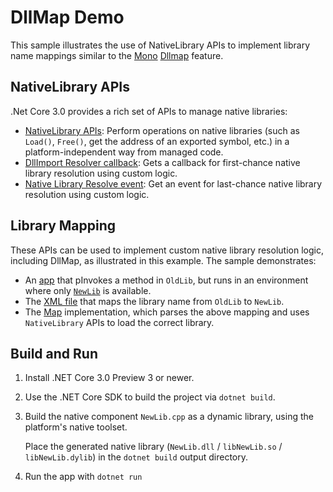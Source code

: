 # DllMap Demo

This sample illustrates the use of NativeLibrary APIs to implement library name mappings similar to the [Mono](https://www.mono-project.com/) [Dllmap](http://www.mono-project.com/docs/advanced/pinvoke/dllmap/) feature.

## NativeLibrary APIs

.Net Core 3.0 provides a rich set of APIs to manage native libraries:

- [NativeLibrary APIs](https://docs.microsoft.com/en-us/dotnet/api/system.runtime.interopservices.nativelibrary?view=netcore-3.0): Perform operations on native libraries (such as `Load()`, `Free()`, get the address of an exported  symbol, etc.) in a platform-independent way from managed code.
- [DllImport Resolver callback](https://docs.microsoft.com/en-us/dotnet/api/system.runtime.interopservices.nativelibrary.setdllimportresolver?view=netcore-3.0):  Gets a callback for first-chance native library resolution using custom logic. 
- [Native Library Resolve event](https://docs.microsoft.com/en-us/dotnet/api/system.runtime.loader.assemblyloadcontext.resolvingunmanageddll?view=netcore-3.0): Get an event for last-chance native library resolution using custom logic.   

## Library Mapping

These APIs can be used to implement custom native library resolution logic, including DllMap, as illustrated in this example. The sample demonstrates:

- An [app](Demo.cs) that pInvokes a method in `OldLib`, but runs in an environment where only [`NewLib`](NewLib.cpp) is available.
- The [XML file](Demo.xml) that maps the library name from `OldLib` to `NewLib`. 
- The [Map](Map.cs) implementation, which parses the above mapping and uses `NativeLibrary` APIs to load the correct library.

## Build and Run

1. Install .NET Core 3.0 Preview 3 or newer.

2. Use the .NET Core SDK to build the project via `dotnet build`.

3. Build the native component `NewLib.cpp` as a dynamic library, using the platform's native toolset. 

    Place the generated native library (`NewLib.dll` / `libNewLib.so` / `libNewLib.dylib`) in the `dotnet build` output directory.

4. Run the app with `dotnet run`
